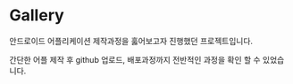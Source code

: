 # Gallery

안드로이드 어플리케이션 제작과정을 훓어보고자 진행했던 프로젝트입니다.

간단한 어플 제작 후 github 업로드, 배포과정까지 전반적인 과정을 확인 할 수 있었습니다.
